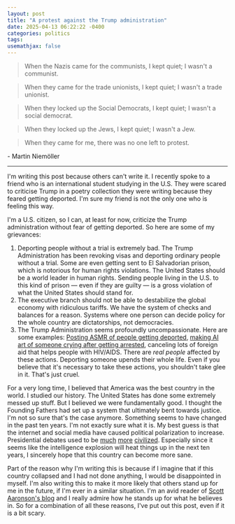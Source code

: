 ```yaml
---
layout: post
title: "A protest against the Trump administration"
date: 2025-04-13 06:22:22 -0400
categories: politics
tags: 
usemathjax: false
---
```


> When the Nazis came for the communists,
I kept quiet; I wasn't a communist.

> When they came for the trade unionists, I kept quiet;
I wasn't a trade unionist.

> When they locked up the Social Democrats, I kept quiet;
I wasn't a social democrat.

> When they locked up the Jews, I kept quiet;
I wasn't a Jew.

> When they came for me, there was no one left to protest.

\- Martin Niemöller

---

I'm writing this post because others can't write it. I recently spoke to a friend who is an international student studying in the U.S. They were scared to criticise Trump in a poetry collection they were writing because they feared getting deported. I'm sure my friend is not the only one who is feeling this way.

I'm a U.S. citizen, so I can, at least for now, criticize the Trump administration without fear of getting deported. So here are some of my grievances:

1. Deporting people without a trial is extremely bad. The Trump Administration has been revoking visas and deporting ordinary people without a trial. Some are even getting sent to El Salvadorian prison, which is notorious for human rights violations. The United States should be a world leader in human rights. Sending people living in the U.S. to this kind of prison — even if they are guilty — is a gross violation of what the United States should stand for.
1. The executive branch should not be able to destabilize the global economy with ridiculous tariffs. We have the system of checks and balances for a reason. Systems where one person can decide policy for the whole country are dictatorships, not democracies.
1. The Trump Administration seems profoundly uncompassionate. Here are some examples: [Posting ASMR of people getting deported](https://x.com/WhiteHouse/status/1891922058415603980), [making AI art of someone crying after getting arrested](https://x.com/WhiteHouse/status/1905332049021415862), canceling lots of foreign aid that helps people with HIV/AIDS. There are *real people* affected by these actions. Deporting someone upends their whole life. Even if you believe that it's necessary to take these actions, you shouldn't take glee in it. That's just cruel.


For a very long time, I believed that America was the best country in the world. I studied our history. The United States has done some extremely messed up stuff. But I believed we were fundamentally good. I thought the Founding Fathers had set up a system that ultimately bent towards justice. I'm not so sure that's the case anymore. Something seems to have changed in the past ten years. I'm not exactly sure what it is. My best guess is that the internet and social media have caused political polarization to increase. Presidential debates used to be [much](https://www.youtube.com/watch?v=F-nNIEduEOw) [more](https://www.youtube.com/watch?v=s_WMnVBjDmw) [civilized](https://www.youtube.com/watch?v=HwQBeMUj_ps). Especially since it seems like the intelligence explosion will heat things up in the next ten years, I sincerely hope that this country can become more sane.

Part of the reason why I'm writing this is because if I imagine that if this country collapsed and I had not done anything, I would be disappointed in myself. I'm also writing this to make it more likely that others stand up for me in the future, if I'm ever in a similar situation. I'm an avid reader of [Scott Aaronson's blog](https://scottaaronson.blog/) and I really admire how he stands up for what he believes in. So for a combination of all these reasons, I've put out this post, even if it is a bit scary.
